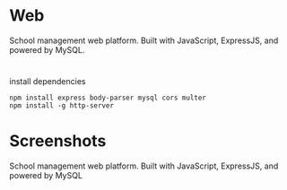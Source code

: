 # Web
School management web platform. Built with JavaScript, ExpressJS, and powered by MySQL.

#

install dependencies
```
npm install express body-parser mysql cors multer
npm install -g http-server
```
# Screenshots
School management web platform. Built with JavaScript, ExpressJS, and powered by MySQL
